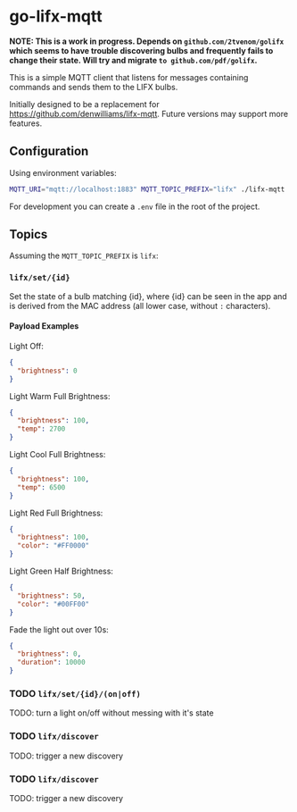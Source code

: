 # go-lifx-mqtt

**NOTE: This is a work in progress. Depends on `github.com/2tvenom/golifx` which seems to have trouble discovering bulbs and frequently fails to change their state. Will try and migrate `to github.com/pdf/golifx`.**

This is a simple MQTT client that listens for messages containing commands and sends them to the LIFX bulbs.

Initially designed to be a replacement for https://github.com/denwilliams/lifx-mqtt. Future versions may support more features.

## Configuration

Using environment variables:

```bash
MQTT_URI="mqtt://localhost:1883" MQTT_TOPIC_PREFIX="lifx" ./lifx-mqtt
```

For development you can create a `.env` file in the root of the project.

## Topics

Assuming the `MQTT_TOPIC_PREFIX` is `lifx`:


### `lifx/set/{id}`

Set the state of a bulb matching {id}, where {id} can be seen in the app and is derived from the MAC address (all lower case, without `:` characters).

#### Payload Examples

Light Off:

```json
{
  "brightness": 0
}
```

Light Warm Full Brightness:

```json
{
  "brightness": 100,
  "temp": 2700
}
```

Light Cool Full Brightness:

```json
{
  "brightness": 100,
  "temp": 6500
}
```

Light Red Full Brightness:

```json
{
  "brightness": 100,
  "color": "#FF0000"
}
```

Light Green Half Brightness:

```json
{
  "brightness": 50,
  "color": "#00FF00"
}
```

Fade the light out over 10s:

```json
{
  "brightness": 0,
  "duration": 10000
}
```

### TODO `lifx/set/{id}/(on|off)`

TODO: turn a light on/off without messing with it's state

### TODO `lifx/discover`

TODO: trigger a new discovery

### TODO `lifx/discover`

TODO: trigger a new discovery

